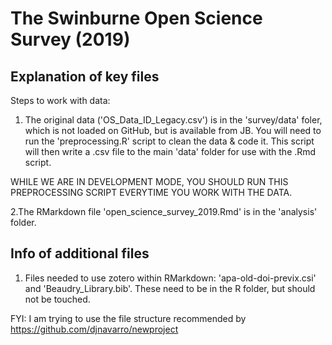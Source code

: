 # The Swinburne Open Science Survey (2019)

## Explanation of key files  

Steps to work with data: 

1. The original data ('OS_Data_ID_Legacy.csv') is in the 'survey/data' foler, which 
is not loaded on GitHub, but is available from JB. You will need to run the 
'preprocessing.R' script to clean the data & code it. This script will then write
a .csv file to the main 'data' folder for use with the .Rmd script. 

WHILE WE ARE IN DEVELOPMENT MODE, YOU SHOULD RUN THIS PREPROCESSING SCRIPT EVERYTIME
YOU WORK WITH THE DATA. 

2.The RMarkdown file 'open_science_survey_2019.Rmd' is in the 'analysis' folder. 

## Info of additional files

1. Files needed to use zotero within RMarkdown: 'apa-old-doi-previx.csi' and 
'Beaudry_Library.bib'. These need to be in the R folder, but should not be touched.

FYI: I am trying to use the file structure recommended by https://github.com/djnavarro/newproject

